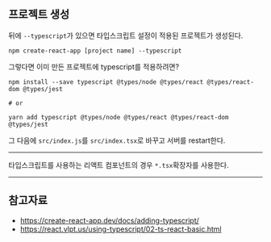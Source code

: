 
## 프로젝트 생성  
뒤에 `--typescript`가 있으면 타입스크립트 설정이 적용된 프로젝트가 생성된다.
```
npm create-react-app [project name] --typescript
```
  
그렇다면 이미 만든 프로젝트에 typescript를 적용하려면?  
```
npm install --save typescript @types/node @types/react @types/react-dom @types/jest

# or

yarn add typescript @types/node @types/react @types/react-dom @types/jest
```
그 다음에 `src/index.js`를 `src/index.tsx`로 바꾸고 서버를 restart한다.  

----------  
타입스크립트를 사용하는 리액트 컴포넌트의 경우 `*.tsx`확장자를 사용한다.
  
--------------------   
## 참고자료
- https://create-react-app.dev/docs/adding-typescript/
- https://react.vlpt.us/using-typescript/02-ts-react-basic.html
